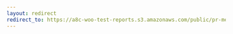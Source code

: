 ```yaml
---
layout: redirect
redirect_to: https://a8c-woo-test-reports.s3.amazonaws.com/public/pr-merge/45223/api/index.html
---
```


